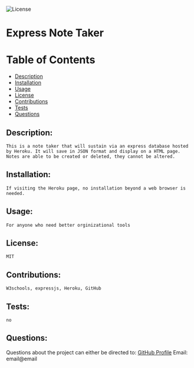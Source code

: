 ![License](https://img.shields.io/badge/License-MIT-green.svg "License Badge")
# Express Note Taker 
    
# Table of Contents
- [Description](#description)
- [Installation](#installation)
- [Usage](#usage)
- [License](#license)
- [Contributions](#contributions)
- [Tests](#tests)
- [Questions](#questions)
        
## Description:
    This is a note taker that will sustain via an express database hosted by Heroku. It will save in JSON format and display on a HTML page. Notes are able to be created or deleted, they cannot be altered.
            
## Installation:
    If visiting the Heroku page, no installation beyond a web browser is needed.
        
## Usage:
    For anyone who need better orginizational tools

## License:
    MIT
    
## Contributions:
    W3schools, expressjs, Heroku, GitHub

## Tests:
    no

## Questions:
Questions about the project can either be directed to:
[GitHub Profile](https://github.com/flynn0087)
Email: email@email
